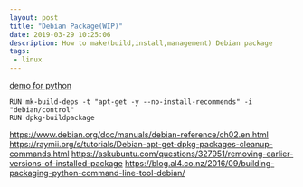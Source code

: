 ```yaml
---
layout: post
title: "Debian Package(WIP)"
date: 2019-03-29 10:25:06
description: How to make(build,install,management) Debian package
tags:
 - linux
---
```


[demo for python](http://fosshelp.blogspot.com/2014/04/how-to-create-debian-package-for-python.html)


```
RUN mk-build-deps -t "apt-get -y --no-install-recommends" -i "debian/control"
RUN dpkg-buildpackage
```

https://www.debian.org/doc/manuals/debian-reference/ch02.en.html
https://raymii.org/s/tutorials/Debian-apt-get-dpkg-packages-cleanup-commands.html
https://askubuntu.com/questions/327951/removing-earlier-versions-of-installed-package
https://blog.al4.co.nz/2016/09/building-packaging-python-command-line-tool-debian/
